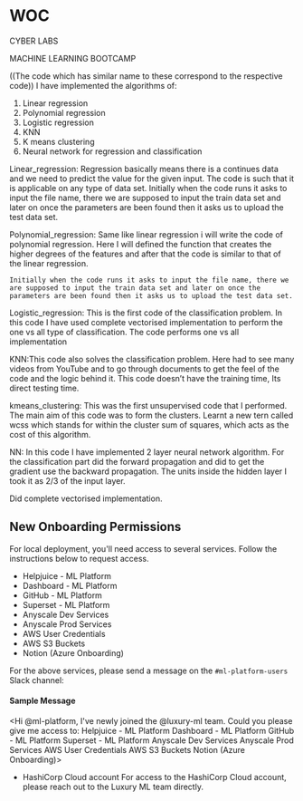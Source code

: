 # WOC
CYBER LABS


MACHINE LEARNING BOOTCAMP

((The code which has similar name to these correspond to the respective code))
I have implemented the algorithms of:
1.	Linear regression      
2.	Polynomial regression
3.	Logistic regression
4.	KNN
5.	K means clustering 
6.	Neural network for regression and classification


Linear_regression: Regression basically means there is a continues data and we need to predict the value for the given input. The code is such that it is applicable on any type of data set.
                Initially when the code runs it asks to input the file name, there we are supposed to input the train data set and later on once the parameters are been found then it asks us to upload the test data set.


Polynomial_regression:           Same like linear regression i will write the code of polynomial regression. Here I will defined the function that creates the higher degrees of the features and after that the code is similar to that of the linear regression.  

    Initially when the code runs it asks to input the file name, there we are supposed to input the train data set and later on once the parameters are been found then it asks us to upload the test data set.


Logistic_regression: This is the first code of the classification problem. In this code I have used complete vectorised implementation to perform the one vs all type of classification. The code performs one vs all implementation

KNN:This code also solves the classification problem. Here had to see many videos from YouTube and to go through documents to get the feel of the code and the logic behind it. This code doesn’t have the training time, Its direct testing time. 


kmeans_clustering:  This was the first unsupervised code that I performed. The main aim of this code was to form the clusters.
Learnt a new tern called wcss which stands for within the cluster sum of squares, which acts as the cost of this algorithm.


NN: In this code I have implemented 2 layer neural network algorithm. For the classification part did the forward propagation and did to get the gradient use the backward propagation. The units inside the hidden layer I took it as 2/3 of the input layer.

Did complete vectorised implementation.

## New Onboarding Permissions

For local deployment, you'll need access to several services. Follow the instructions below to request access.

- Helpjuice - ML Platform
- Dashboard - ML Platform
- GitHub - ML Platform
- Superset - ML Platform
- Anyscale Dev Services
- Anyscale Prod Services
- AWS User Credentials
- AWS S3 Buckets
- Notion (Azure Onboarding)

For the above services, please send a message on the `#ml-platform-users` Slack channel:
#### Sample Message
<Hi @ml-platform, I've newly joined the @luxury-ml team. Could you please give me access to:
Helpjuice - ML Platform
Dashboard - ML Platform
GitHub - ML Platform
Superset - ML Platform
Anyscale Dev Services
Anyscale Prod Services
AWS User Credentials
AWS S3 Buckets
Notion (Azure Onboarding)>

- HashiCorp Cloud account
For access to the HashiCorp Cloud account, please reach out to the Luxury ML team directly.
